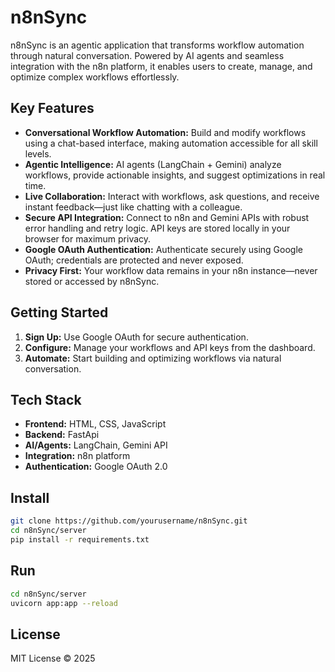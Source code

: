 # n8nSync

n8nSync is an agentic application that transforms workflow automation through natural conversation. Powered by AI agents and seamless integration with the n8n platform, it enables users to create, manage, and optimize complex workflows effortlessly.

## Key Features

- **Conversational Workflow Automation:** Build and modify workflows using a chat-based interface, making automation accessible for all skill levels.
- **Agentic Intelligence:** AI agents (LangChain + Gemini) analyze workflows, provide actionable insights, and suggest optimizations in real time.
- **Live Collaboration:** Interact with workflows, ask questions, and receive instant feedback—just like chatting with a colleague.
- **Secure API Integration:** Connect to n8n and Gemini APIs with robust error handling and retry logic. API keys are stored locally in your browser for maximum privacy.
- **Google OAuth Authentication:** Authenticate securely using Google OAuth; credentials are protected and never exposed.
- **Privacy First:** Your workflow data remains in your n8n instance—never stored or accessed by n8nSync.

## Getting Started

1. **Sign Up:** Use Google OAuth for secure authentication.
2. **Configure:** Manage your workflows and API keys from the dashboard.
3. **Automate:** Start building and optimizing workflows via natural conversation.

## Tech Stack

- **Frontend:** HTML, CSS, JavaScript
- **Backend:** FastApi
- **AI/Agents:** LangChain, Gemini API
- **Integration:** n8n platform
- **Authentication:** Google OAuth 2.0

## Install
```sh
git clone https://github.com/yourusername/n8nSync.git
cd n8nSync/server
pip install -r requirements.txt
```
## Run
```sh
cd n8nSync/server 
uvicorn app:app --reload
```


## License

MIT License © 2025